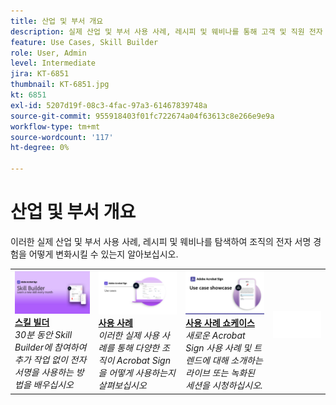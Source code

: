 ```yaml
---
title: 산업 및 부서 개요
description: 실제 산업 및 부서 사용 사례, 레시피 및 웨비나를 통해 고객 및 직원 전자 서명 경험을 어떻게 변환할 수 있는지 알아보십시오.
feature: Use Cases, Skill Builder
role: User, Admin
level: Intermediate
jira: KT-6851
thumbnail: KT-6851.jpg
kt: 6851
exl-id: 5207d19f-08c3-4fac-97a3-61467839748a
source-git-commit: 955918403f01fc722674a04f63613c8e266e9e9a
workflow-type: tm+mt
source-wordcount: '117'
ht-degree: 0%

---
```


# 산업 및 부서 개요

이러한 실제 산업 및 부서 사용 사례, 레시피 및 웨비나를 탐색하여 조직의 전자 서명 경험을 어떻게 변화시킬 수 있는지 알아보십시오.

<table style="table-layout:fixed">
<tr>
  <td>
    <a href="innovation-series.md">
      <img alt="스킬 빌더" src="../assets/SB_1280.jpg" />
    </a>
    <div>
    <a href="innovation-series.md"><strong>스킬 빌더</strong></a>
    </div>
    <em>30분 동안 Skill Builder에 참여하여 추가 작업 없이 전자 서명을 사용하는 방법을 배우십시오</em>
    <br>
  </td>
  <td>
    <a href="recipes.md">
      <img alt="사용 사례" src="../assets/Usecase.png" />
    </a>
    <div>
    <a href="recipes.md"><strong>사용 사례</strong></a>
    </div>
    <em>이러한 실제 사용 사례를 통해 다양한 조직이 Acrobat Sign을 어떻게 사용하는지 살펴보십시오</em>
    <br>
  </td>
  <td>
    <a href="use-case-showcase.md">
      <img alt="사용 사례 쇼케이스" src="../assets/UseCaseShowcaseR.png" />
    </a>
    <div>
    <a href="use-case-showcase.md"><strong>사용 사례 쇼케이스</strong></a>
    </div>
    <em>새로운 Acrobat Sign 사용 사례 및 트렌드에 대해 소개하는 라이브 또는 녹화된 세션을 시청하십시오.</em>
    <br>
  </td>
  <td>
    <img alt="스페이서" src="../assets/Whitespacer.png" />
    <div>
    <br>
  </td>
</tr>
</table>
